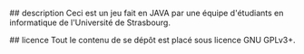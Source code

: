 ## description
Ceci est un jeu fait en JAVA par une équipe d'étudiants en informatique de l'Université de Strasbourg.

## licence
Tout le contenu de se dépôt est placé sous licence GNU GPLv3+.
